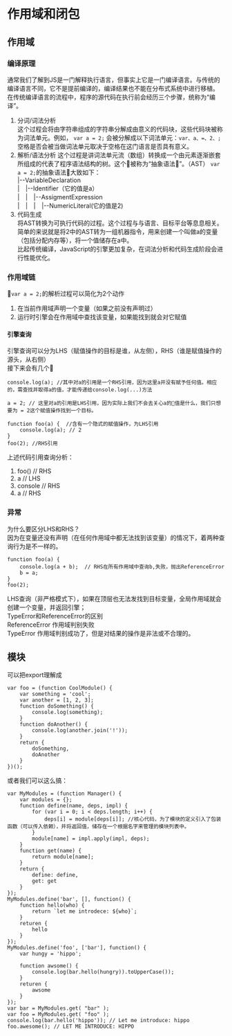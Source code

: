 # 作用域和闭包
## 作用域
### 编译原理
通常我们了解到JS是一门解释执行语言，但事实上它是一门编译语言。与传统的编译语言不同，它不是提前编译的，编译结果也不能在分布式系统中进行移植。  
在传统编译语言的流程中，程序的源代码在执行前会经历三个步骤，统称为“编译”。  
1. 分词/词法分析  
这个过程会将由字符串组成的字符串分解成由意义的代码块，这些代码块被称为词法单元。例如， ```var a = 2;``` 会被分解成以下词法单元：```var、a、=、2、;``` 空格是否会被当做词法单元取决于空格在这门语言是否具有意义。  
2. 解析/语法分析
这个过程是讲词法单元流（数组）转换成一个由元素逐渐嵌套所组成的代表了程序语法结构的树。这个🌲被称为“抽象语法🌲”。（AST）
```var a = 2;```的抽象语法🌲大致如下：  
|--VariableDeclaration  
|　|--Identifier（它的值是a）  
|　|　|--AssigmentExpression  
|　|　|　|--NumericLiteral(它的值是2)   
3. 代码生成  
将AST转换为可执行代码的过程。这个过程与与语言、目标平台等息息相关。简单的来说就是将2中的AST转为一组机器指令，用来创建一个叫做a的变量（包括分配内存等），将一个值储存在a中。  
比起传统编译，JavaScript的引擎更加复杂，在词法分析和代码生成阶段会进行性能优化。    
### 作用域链
```var a = 2;```的解析过程可以简化为2个动作  
1. 在当前作用域声明一个变量（如果之前没有声明过）  
2. 运行时引擎会在作用域中查找该变量，如果能找到就会对它赋值  
#### 引擎查询  
引擎查询可以分为LHS（赋值操作的目标是谁，从左侧），RHS（谁是赋值操作的源头，从右侧）  
接下来会有几个🌰  
```
console.log(a); //其中对a的引用是一个RHS引用，因为这里a并没有赋予任何值。相应的，需查找并取得a的值，才能传递给console.log(...)方法
```
```
a = 2; // 这里对a的引用是LHS引用，因为实际上我们不会去关心a的值是什么，我们只想要为 = 2这个赋值操作找到一个目标。
```
```
function foo(a) {  //含有一个隐式的赋值操作，为LHS引用
    console.log(a); // 2
}
foo(2); //RHS引用
```
上述代码引用查询分析：  
1. foo() // RHS  
2. a // LHS  
3. console // RHS  
4. a // RHS

### 异常
为什么要区分LHS和RHS？  
因为在变量还没有声明（在任何作用域中都无法找到该变量）的情况下，着两种查询行为是不一样的。  
```
function foo(a) {
    console.log(a + b);  // RHS在所有作用域中查询b,失败，抛出ReferenceError
    b = a;
}
foo(2);
```
LHS查询（非严格模式下），如果在顶层也无法发找到目标变量，全局作用域就会创建一个变量，并返回引擎；  
TypeError和ReferenceError的区别  
ReferenceError 作用域判别失败   
TypeError 作用域判别成功了，但是对结果的操作是非法或不合理的。  

## 模块
可以把export理解成
```
var foo = (function CoolModule() {
    var something = 'cool';
    var another = [1, 2, 3];
    function doSomething() {
        console.log(something);
    }
    function doAnother() {
        console.log(another.join('!'));
    }
    return {
        doSomething,
        doAnother
    }
})();
```
或者我们可以这么搞：
```
var MyModules = (function Manager() {
    var modules = {};
    function define(name, deps, impl) {
        for (var i = 0; i < deps.length; i++) {
            deps[i] = module[deps[i]]; //核心代码，为了模块的定义引入了包装函数（可以传入依赖），并将返回值，储存在一个根据名字来管理的模块列表中。
        }
        module[name] = impl.apply(impl, deps);
    }
    function get(name) {
        return module[name];
    }
    return {
        define: define,
        get: get
    }
});
MyModules.define('bar', [], function() {
    function hello(who) {
        return `let me introdece: ${who}`;
    }
    returen {
        hello
    }
});
MyModules.define('foo', ['bar'], function() {
    var hungy = 'hippo';

    function awsome() {
        console.log(bar.hello(hungry)).toUpperCase());
    }
    returen {
        awsome
    }
});
var bar = MyModules.get( "bar" );
var foo = MyModules.get( "foo" );
console.log(bar.hello('hippo')); // Let me introduce: hippo
foo.awesome(); // LET ME INTRODUCE: HIPPO
```